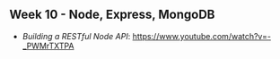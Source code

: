 ## Week 10 - Node, Express, MongoDB

* *Building a RESTful Node API*: https://www.youtube.com/watch?v=-_PWMrTXTPA
